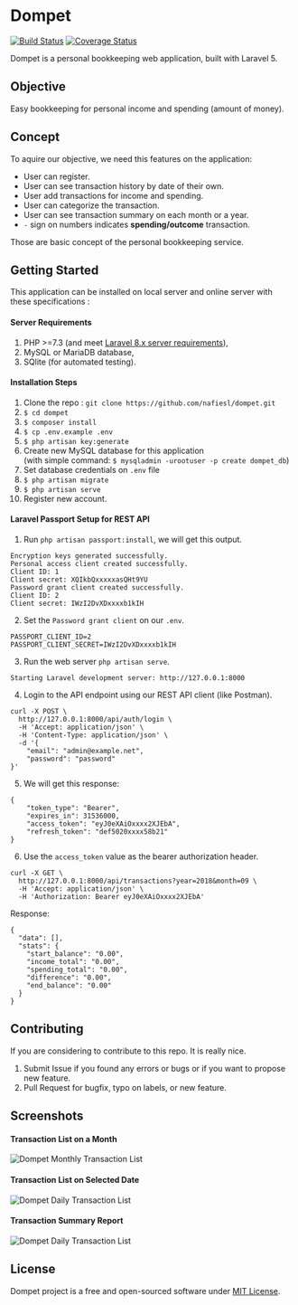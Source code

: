 # Dompet

[![Build Status](https://travis-ci.org/nafiesl/dompet.svg?branch=master)](https://travis-ci.org/nafiesl/dompet)
[![Coverage Status](https://coveralls.io/repos/github/nafiesl/dompet/badge.svg?branch=master)](https://coveralls.io/github/nafiesl/dompet?branch=master)

Dompet is a personal bookkeeping web application, built with Laravel 5.

## Objective
Easy bookkeeping for personal income and spending (amount of money).

## Concept

To aquire our objective, we need this features on the application:

- User can register.
- User can see transaction history by date of their own.
- User add transactions for income and spending.
- User can categorize the transaction.
- User can see transaction summary on each month or a year.
- `-` sign on numbers indicates **spending/outcome** transaction.

Those are basic concept of the personal bookkeeping service.

## Getting Started
This application can be installed on local server and online server with these specifications :

#### Server Requirements
1. PHP >=7.3 (and meet [Laravel 8.x server requirements](https://laravel.com/docs/8.x/deployment#server-requirements)),
2. MySQL or MariaDB database,
3. SQlite (for automated testing).

#### Installation Steps

1. Clone the repo : `git clone https://github.com/nafiesl/dompet.git`
2. `$ cd dompet`
3. `$ composer install`
4. `$ cp .env.example .env`
5. `$ php artisan key:generate`
6. Create new MySQL database for this application  
(with simple command: `$ mysqladmin -urootuser -p create dompet_db`)
7. Set database credentials on `.env` file
8. `$ php artisan migrate`
9. `$ php artisan serve`
10. Register new account.

#### Laravel Passport Setup for REST API

1. Run `php artisan passport:install`, we will get this output.

```
Encryption keys generated successfully.
Personal access client created successfully.
Client ID: 1
Client secret: XQIkbQxxxxxasQHt9YU
Password grant client created successfully.
Client ID: 2
Client secret: IWzI2DvXDxxxxb1kIH
```

2. Set the `Password grant client` on our `.env`.

```
PASSPORT_CLIENT_ID=2
PASSPORT_CLIENT_SECRET=IWzI2DvXDxxxxb1kIH
```

3. Run the web server `php artisan serve`.

```
Starting Laravel development server: http://127.0.0.1:8000
```

4. Login to the API endpoint using our REST API client (like Postman).

```
curl -X POST \
  http://127.0.0.1:8000/api/auth/login \
  -H 'Accept: application/json' \
  -H 'Content-Type: application/json' \
  -d '{
    "email": "admin@example.net",
    "password": "password"
}'
```

5. We will get this response:

```
{
    "token_type": "Bearer",
    "expires_in": 31536000,
    "access_token": "eyJ0eXAiOxxxx2XJEbA",
    "refresh_token": "def5020xxxx58b21"
}
```

6. Use the `access_token` value as the bearer authorization header.

```
curl -X GET \
  http://127.0.0.1:8000/api/transactions?year=2018&month=09 \
  -H 'Accept: application/json' \
  -H 'Authorization: Bearer eyJ0eXAiOxxxx2XJEbA'
```

Response:

```
{
  "data": [],
  "stats": {
    "start_balance": "0.00",
    "income_total": "0.00",
    "spending_total": "0.00",
    "difference": "0.00",
    "end_balance": "0.00"
  }
}
```

## Contributing

If you are considering to contribute to this repo. It is really nice.

1. Submit Issue if you found any errors or bugs or if you want to propose new feature.
2. Pull Request for bugfix, typo on labels, or new feature.

## Screenshots

#### Transaction List on a Month

![Dompet Monthly Transaction List](public/screenshots/01-monthly-transaction-list.jpg)

#### Transaction List on Selected Date

![Dompet Daily Transaction List](public/screenshots/02-daily-transaction-list.jpg)

#### Transaction Summary Report

![Dompet Daily Transaction List](public/screenshots/03-transaction-summary-report.jpg)

## License

Dompet project is a free and open-sourced software under [MIT License](LICENSE).
